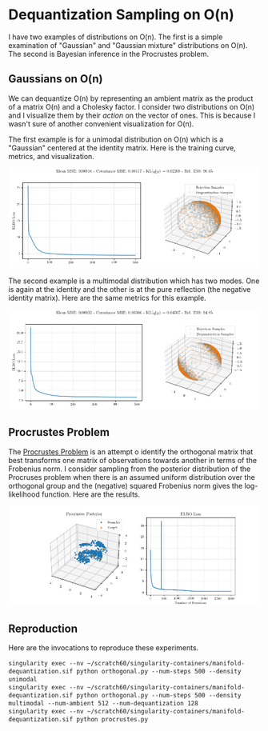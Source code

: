 # Dequantization Sampling on O(n)

I have two examples of distributions on O(n). The first is a simple examination of "Gaussian" and "Gaussian mixture" distributions on O(n). The second is Bayesian inference in the Procrustes problem.

## Gaussians on O(n)

We can dequantize O(n) by representing an ambient matrix as the product of a matrix O(n) and a Cholesky factor. I consider two distributions on O(n) and I visualize them by their *action* on the vector of ones. This is because I wasn't sure of another convenient visualization for O(n).

The first example is for a unimodal distribution on O(n) which is a "Gaussian" centered at the identity matrix. Here is the training curve, metrics, and visualization.

![](images/orthogonal-unimodal.png)

The second example is a multimodal distribution which has two modes. One is again at the identity and the other is at the pure reflection (the negative identity matrix). Here are the same metrics for this example.

![](images/orthogonal-multimodal.png)

## Procrustes Problem

The [Procrustes Problem](https://en.wikipedia.org/wiki/Orthogonal_Procrustes_problem) is an attempt o identify the orthogonal matrix that best transforms one matrix of observations towards another in terms of the Frobenius norm. I consider sampling from the posterior distribution of the Procruses problem when there is an assumed uniform distribution over the orthogonal group and the (negative) squared Frobenius norm gives the log-likelihood function. Here are the results.

![](images/procrustes.png)

## Reproduction

Here are the invocations to reproduce these experiments.

```
singularity exec --nv ~/scratch60/singularity-containers/manifold-dequantization.sif python orthogonal.py --num-steps 500 --density unimodal
singularity exec --nv ~/scratch60/singularity-containers/manifold-dequantization.sif python orthogonal.py --num-steps 500 --density multimodal --num-ambient 512 --num-dequantization 128
singularity exec --nv ~/scratch60/singularity-containers/manifold-dequantization.sif python procrustes.py
```
